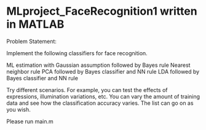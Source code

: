# MLproject_FaceRecognition1 written in MATLAB
Problem Statement: 

Implement the following classifiers for face recognition.

  ML estimation with Gaussian assumption followed by Bayes rule
  Nearest neighbor rule
  PCA followed by Bayes classifier and NN rule
  LDA followed by Bayes classifier and NN rule

Try different scenarios. For example, you can test the effects of expressions, illumination variations,
etc. You can vary the amount of training data and see how the classification accuracy varies. The list
can go on as you wish.


Please run main.m
